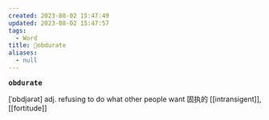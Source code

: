 ```yaml
---
created: 2023-08-02 15:47:49
updated: 2023-08-02 15:47:57
tags:
  - Word
title: 📖obdurate
aliases:
  - null
---
```


<pre><strong>obdurate</strong></pre>
[ˈɒbdjərət]
adj. refusing to do what other people want 固执的
[[intransigent]], [[fortitude]]
